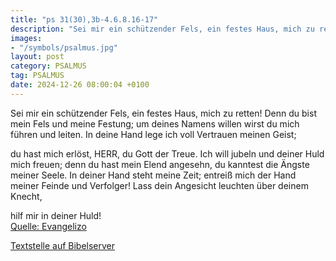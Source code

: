 ```yaml
---
title: "ps 31(30),3b-4.6.8.16-17"
description: "Sei mir ein schützender Fels, ein festes Haus, mich zu retten! Denn du bist mein Fels und meine Festung;  um deines Namens willen wirst du mich führen und leiten. In deine Hand lege ich voll Vertrauen meinen Geist;   du hast mich erlöst, HERR, du Gott der Treue. Ich will jubeln...."
images:
- "/symbols/psalmus.jpg"
layout: post
category: PSALMUS
tag: PSALMUS
date: 2024-12-26 08:00:04 +0100
---
```

Sei mir ein schützender Fels, ein festes Haus, mich zu retten!
Denn du bist mein Fels und meine Festung; 
um deines Namens willen wirst du mich führen und leiten.
In deine Hand lege ich voll Vertrauen meinen Geist; 

du hast mich erlöst, HERR, du Gott der Treue.
Ich will jubeln und deiner Huld mich freuen; denn du hast mein Elend angesehn, du kanntest die Ängste meiner Seele.<!--more--> 
In deiner Hand steht meine Zeit; 
entreiß mich der Hand meiner Feinde und Verfolger!
Lass dein Angesicht leuchten über deinem Knecht, 

hilf mir in deiner Huld!<br>
[Quelle: Evangelizo](https://evangeliumtagfuertag.org/DE/gospel)

[Textstelle auf Bibelserver](https://www.bibleserver.com/EU/ps31(30),3b-4.6.8.16-17)
